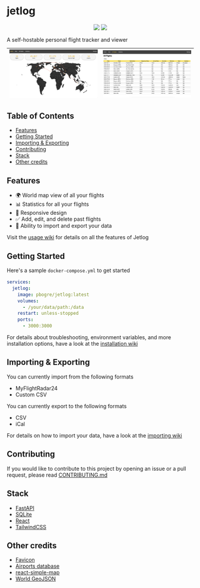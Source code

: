 # jetlog

<p align="center">
    <img src="https://img.shields.io/docker/pulls/pbogre/jetlog?style=for-the-badge" />
    <img src="https://img.shields.io/docker/image-size/pbogre/jetlog?style=for-the-badge" />
</p>

A self-hostable personal flight tracker and viewer

![homepage preview](images/homepage.png)|![all flights preview](images/all-flights.png)
:--------------------------------------:|:---------------------------------------------:

## Table of Contents

- [Features](#features)
- [Getting Started](#getting-started)
- [Importing & Exporting](#importing--exporting)
- [Contributing](#contributing)
- [Stack](#stack)
- [Other credits](#other-credits)

## Features

- 🌍 World map view of all your flights
- 📊 Statistics for all your flights
- 📱 Responsive design
- ✅ Add, edit, and delete past flights
- 💾 Ability to import and export your data

Visit the [usage wiki](https://github.com/pbogre/jetlog/wiki/Usage) for details on all the features of Jetlog

## Getting Started

Here's a sample `docker-compose.yml` to get started
```yml
services:
  jetlog:
    image: pbogre/jetlog:latest
    volumes:
      - /your/data/path:/data
    restart: unless-stopped
    ports:
      - 3000:3000
```

For details about troubleshooting, environment variables, and more installation options, have a look at the [installation wiki](https://github.com/pbogre/jetlog/wiki/Installation)

## Importing & Exporting

You can currently import from the following formats

- MyFlightRadar24
- Custom CSV

You can currently export to the following formats

- CSV
- iCal

For details on how to import your data, have a look at the [importing wiki](https://github.com/pbogre/jetlog/wiki/Importing)

## Contributing

If you would like to contribute to this project by opening an issue or a pull request, 
please read [CONTRIBUTING.md](https://github.com/pbogre/jetlog/blob/main/CONTRIBUTING.md)

## Stack

- [FastAPI](https://fastapi.tiangolo.com/)
- [SQLite](https://www.sqlite.org/)
- [React](https://react.dev/)
- [TailwindCSS](https://tailwindcss.com/)

## Other credits

- [Favicon](https://www.flaticon.com/free-icon/flight_16863550?term=plane&page=1&position=36&origin=search&related_id=16863550)
- [Airports database](https://github.com/jpatokal/openflights/)
- [react-simple-map](https://www.react-simple-maps.io/)
- [World GeoJSON](https://geojson-maps.kyd.au/)

